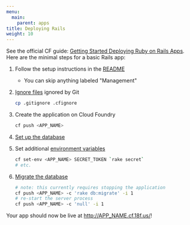 ```yaml
---
menu:
  main:
    parent: apps
title: Deploying Rails
weight: 10
---
```


See the official CF guide: [Getting Started Deploying Ruby on Rails Apps](http://docs.cloudfoundry.org/buildpacks/ruby/gsg-ror.html). Here are the minimal steps for a basic Rails app:

1. Follow the setup instructions in the [README](../README.md)
    * You can skip anything labeled "Management"
1. [Ignore files](http://docs.cloudfoundry.org/devguide/deploy-apps/prepare-to-deploy.html#exclude) ignored by Git

    ```bash
    cp .gitignore .cfignore
    ```

1. Create the application on Cloud Foundry

    ```bash
    cf push <APP_NAME>
    ```

1. [Set up the database](database.md)
1. Set additional [environment variables](http://docs.run.pivotal.io/devguide/deploy-apps/environment-variable.html)

    ```bash
    cf set-env <APP_NAME> SECRET_TOKEN `rake secret`
    # etc.
    ```

1. [Migrate the database](http://docs.cloudfoundry.org/devguide/services/migrate-db.html#occasional-migration)

    ```bash
    # note: this currently requires stopping the application
    cf push <APP_NAME> -c 'rake db:migrate' -i 1
    # re-start the server process
    cf push <APP_NAME> -c 'null' -i 1
    ```

Your app should now be live at http://APP_NAME.cf.18f.us/!

